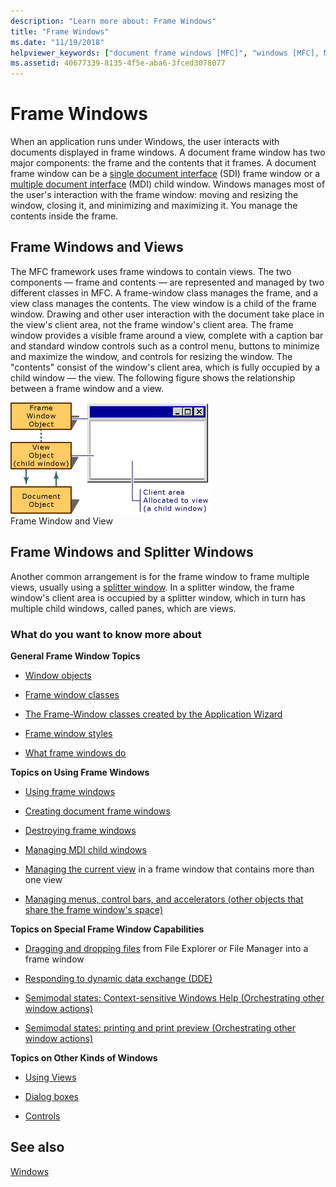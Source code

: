 ```yaml
---
description: "Learn more about: Frame Windows"
title: "Frame Windows"
ms.date: "11/19/2018"
helpviewer_keywords: ["document frame windows [MFC]", "windows [MFC], MDI", "window classes [MFC], frame", "single document interface (SDI) [MFC]", "single document interface (SDI) [MFC], frame windows", "views [MFC], and frame windows", "CFrameWnd class [MFC], frame windows", "frame windows [MFC]", "frame windows [MFC], about frame windows", "MFC, frame windows", "MDI [MFC], frame windows", "splitter windows [MFC], and frame windows"]
ms.assetid: 40677339-8135-4f5e-aba6-3fced3078077
---
```

# Frame Windows

When an application runs under Windows, the user interacts with documents displayed in frame windows. A document frame window has two major components: the frame and the contents that it frames. A document frame window can be a [single document interface](sdi-and-mdi.md) (SDI) frame window or a [multiple document interface](sdi-and-mdi.md) (MDI) child window. Windows manages most of the user's interaction with the frame window: moving and resizing the window, closing it, and minimizing and maximizing it. You manage the contents inside the frame.

## Frame Windows and Views

The MFC framework uses frame windows to contain views. The two components — frame and contents — are represented and managed by two different classes in MFC. A frame-window class manages the frame, and a view class manages the contents. The view window is a child of the frame window. Drawing and other user interaction with the document take place in the view's client area, not the frame window's client area. The frame window provides a visible frame around a view, complete with a caption bar and standard window controls such as a control menu, buttons to minimize and maximize the window, and controls for resizing the window. The "contents" consist of the window's client area, which is fully occupied by a child window — the view. The following figure shows the relationship between a frame window and a view.

![Frame window view.](../mfc/media/vc37fx1.gif "Frame window view") <br/>
Frame Window and View

## Frame Windows and Splitter Windows

Another common arrangement is for the frame window to frame multiple views, usually using a [splitter window](multiple-document-types-views-and-frame-windows.md). In a splitter window, the frame window's client area is occupied by a splitter window, which in turn has multiple child windows, called panes, which are views.

### What do you want to know more about

**General Frame Window Topics**

- [Window objects](window-objects.md)

- [Frame window classes](frame-window-classes.md)

- [The Frame-Window classes created by the Application Wizard](frame-window-classes-created-by-the-application-wizard.md)

- [Frame window styles](frame-window-styles-cpp.md)

- [What frame windows do](what-frame-windows-do.md)

**Topics on Using Frame Windows**

- [Using frame windows](using-frame-windows.md)

- [Creating document frame windows](creating-document-frame-windows.md)

- [Destroying frame windows](destroying-frame-windows.md)

- [Managing MDI child windows](managing-mdi-child-windows.md)

- [Managing the current view](managing-the-current-view.md) in a frame window that contains more than one view

- [Managing menus, control bars, and accelerators (other objects that share the frame window's space)](managing-menus-control-bars-and-accelerators.md)

**Topics on Special Frame Window Capabilities**

- [Dragging and dropping files](dragging-and-dropping-files-in-a-frame-window.md) from File Explorer or File Manager into a frame window

- [Responding to dynamic data exchange (DDE)](responding-to-dynamic-data-exchange-dde.md)

- [Semimodal states: Context-sensitive Windows Help (Orchestrating other window actions)](orchestrating-other-window-actions.md)

- [Semimodal states: printing and print preview (Orchestrating other window actions)](orchestrating-other-window-actions.md)

**Topics on Other Kinds of Windows**

- [Using Views](using-views.md)

- [Dialog boxes](dialog-boxes.md)

- [Controls](controls-mfc.md)

## See also

[Windows](windows.md)
